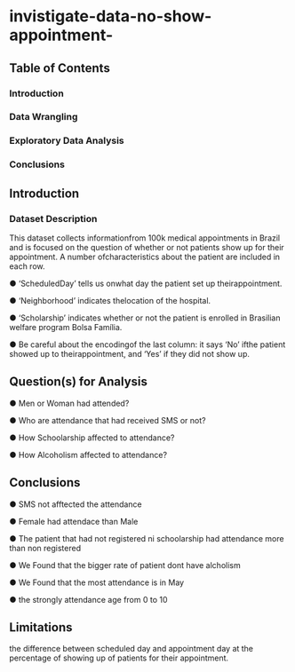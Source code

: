# invistigate-data-no-show-appointment-
## Table of Contents
### Introduction
### Data Wrangling
### Exploratory Data Analysis
### Conclusions

## Introduction
### Dataset Description
This dataset collects informationfrom 100k medical appointments in Brazil and is focused on the question of whether or not patients show up for their appointment. A number ofcharacteristics about the patient are included in each row.

● ‘ScheduledDay’ tells us onwhat day the patient set up theirappointment.

● ‘Neighborhood’ indicates thelocation of the hospital.

● ‘Scholarship’ indicates whether or not the patient is enrolled in Brasilian welfare program Bolsa Família.

● Be careful about the encodingof the last column: it says ‘No’ ifthe patient showed up to theirappointment, and ‘Yes’ if they did not show up.

## Question(s) for Analysis
● Men or Woman had attended?

● Who are attendance that had received SMS or not?

● How Schoolarship affected to attendance?

● How Alcoholism affected to attendance?

## Conclusions
● SMS not afftected the attendance

● Female had attendace than Male

● The patient that had not registered ni schoolarship had attendance more than non registered

● We Found that the bigger rate of patient dont have alcholism

● We Found that the most attendance is in May

● the strongly attendance age from 0 to 10

## Limitations
the difference between scheduled day and appointment day at the percentage of showing up of patients for their appointment.
